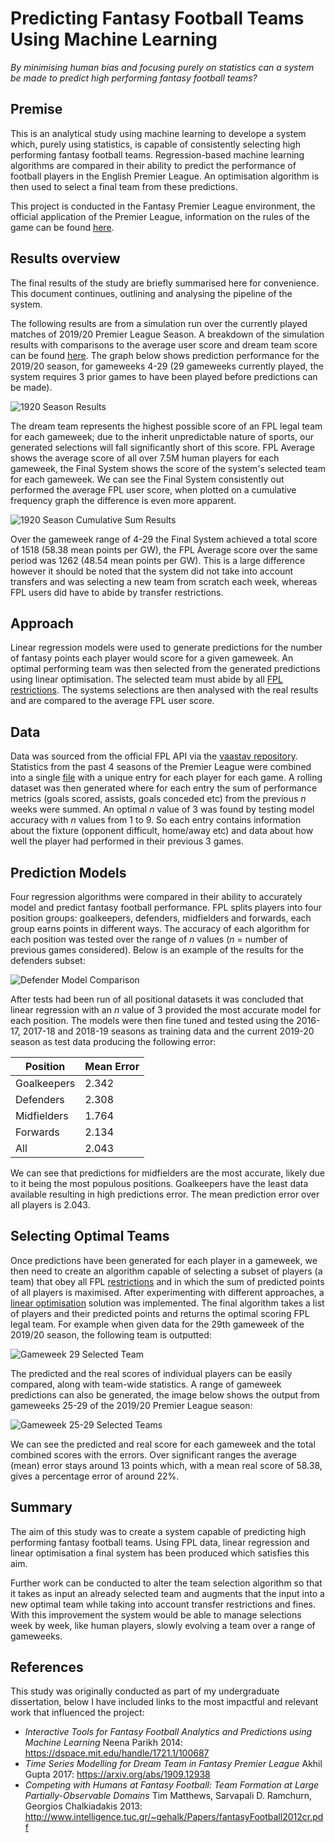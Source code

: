 # Predicting Fantasy Football Teams Using Machine Learning
*By minimising human bias and focusing purely on statistics can a system be made to predict high performing fantasy football teams?*

## Premise
This is an analytical study using machine learning to develope a system which, purely using statistics, is capable of consistently selecting high performing fantasy football teams. Regression-based machine learning algorithms are compared in their ability to predict the performance of football players in the English Premier League. An optimisation algorithm is then used to select a final team from these predictions.

This project is conducted in the Fantasy Premier League environment, the official application of the Premier League, information on the rules of the game can be found [here](https://fantasy.premierleague.com/help/rules).

## Results overview
The final results of the study are briefly summarised here for convenience. This document continues, outlining and analysing the pipeline of the system.

The following results are from a simulation run over the currently played matches of 2019/20 Premier League Season. A breakdown of the simulation results with comparisons to the average user score and dream team score can be found [here](https://github.com/JoshuaPlacidi/FPL-Predictions/blob/master/Results/1920_results.csv "1920 results in csv format"). The graph below shows prediction performance for the 2019/20 season, for gameweeks 4-29 (29 gameweeks currently played, the system requires 3 prior games to have been played before predictions can be made).

![1920 Season Results](https://raw.githubusercontent.com/JoshuaPlacidi/FPL-Predictions/master/Results/Graphs/1920_results_graph.png "1920 Season Results")

The dream team represents the highest possible score of an FPL legal team for each gameweek; due to the inherit unpredictable nature of sports, our generated selections will fall significantly short of this score. FPL Average shows the average score of all over 7.5M human players for each gameweek, the Final System shows the score of the system's selected team for each gameweek. We can see the Final System consistently out performed the average FPL user score, when plotted on a cumulative frequency graph the difference is even more apparent.

![1920 Season Cumulative Sum Results](https://raw.githubusercontent.com/JoshuaPlacidi/FPL-Predictions/master/Results/Graphs/1920_results_cumsum_graph.png "1920 Season Cumulative Sum Results")

Over the gameweek range of 4-29 the Final System achieved a total score of 1518 (58.38 mean points per GW), the FPL Average score over the same period was 1262 (48.54 mean points per GW). This is a large difference however it should be noted that the system did not take into account transfers and was selecting a new team from scratch each week, whereas FPL users did have to abide by transfer restrictions.

## Approach

Linear regression models were used to generate predictions for the number of fantasy points each player would score for a given gameweek. An optimal performing team was then selected from the generated predictions using linear optimisation. The selected team must abide by all [FPL restrictions](https://fantasy.premierleague.com/help/rules). The systems selections are then analysed with the real results and are compared to the average FPL user score.

## Data
Data was sourced from the official FPL API via the [vaastav repository](https://github.com/vaastav/Fantasy-Premier-League). Statistics from the past 4 seasons of the Premier League were combined into a single [file](https://github.com/JoshuaPlacidi/FPL-Predictions/blob/master/Data/Player_Data.csv) with a unique entry for each player for each game. A rolling dataset was then generated where for each entry the sum of performance metrics (goals scored, assists, goals conceded etc) from the previous *n* weeks were summed. An optimal *n* value of 3 was found by testing model accuracy with *n* values from 1 to 9. So each entry contains information about the fixture (opponent difficult, home/away etc) and data about how well the player had performed in their previous 3 games.

## Prediction Models

Four regression algorithms were compared in their ability to accurately model and predict fantasy football performance. FPL splits players into four position groups: goalkeepers, defenders, midfielders and forwards, each group earns points in different ways. The accuracy of each algorithm for each position was tested over the range of *n* values (*n* = number of previous games considered). Below is an example of the results for the defenders subset:

![Defender Model Comparison](https://raw.githubusercontent.com/JoshuaPlacidi/FPL-Predictions/master/Results/Graphs/defender_model_comparison.png "Defender Model Comparison")

After tests had been run of all positional datasets it was concluded that linear regression with an *n* value of 3 provided the most accurate model for each position. The models were then fine tuned and tested using the 2016-17, 2017-18 and 2018-19 seasons as training data and the current 2019-20 season as test data producing the following error:

| Position | Mean Error
--- | ---
Goalkeepers | 2.342
Defenders | 2.308
Midfielders | 1.764
Forwards | 2.134
All | 2.043

We can see that predictions for midfielders are the most accurate, likely due to it being the most populous positions. Goalkeepers have the least data available resulting in high predictions error. The mean prediction error over all players is 2.043.

## Selecting Optimal Teams

Once predictions have been generated for each player in a gameweek, we then need to create an algorithm capable of selecting a subset of players (a team) that obey all FPL [restrictions](https://fantasy.premierleague.com/help/rules) and in which the sum of predicted points of all players is maximised. After experimenting with different approaches, a [linear optimisation](https://en.wikipedia.org/wiki/Linear_programming) solution was implemented. The final algorithm takes a list of players and their predicted points and returns the optimal scoring FPL legal team. For example when given data for the 29th gameweek of the 2019/20 season, the following team is outputted:

![Gameweek 29 Selected Team](https://github.com/JoshuaPlacidi/FPL-Predictions/blob/master/Results/gw_29_selected_team.PNG?raw=true "Gameweek 29 Selected Team")

The predicted and the real scores of individual players can be easily compared, along with team-wide statistics. A range of gameweek predictions can also be generated, the image below shows the output from gameweeks 25-29 of the 2019/20 Premier League season:

![Gameweek 25-29 Selected Teams](https://github.com/JoshuaPlacidi/FPL-Predictions/blob/master/Results/gw_25_to_29_selected_teams.PNG?raw=true "Gameweek 25-29 Selected Teams")

We can see the predicted and real score for each gameweek and the total combined scores with the errors. Over significant ranges the average (mean) error stays around 13 points which, with a mean real score of 58.38, gives a percentage error of around 22%.

## Summary

The aim of this study was to create a system capable of predicting high performing fantasy football teams. Using FPL data, linear regression and linear optimisation a final system has been produced which satisfies this aim.

Further work can be conducted to alter the team selection algorithm so that it takes as input an already selected team and augments that the input into a new optimal team while taking into account transfer restrictions and fines. With this improvement the system would be able to manage selections week by week, like human players, slowly evolving a team over a range of gameweeks.

## References

This study was originally conducted as part of my undergraduate dissertation, below I have included links to the most impactful and relevant work that influenced the project:

* *Interactive Tools for Fantasy Football Analytics and Predictions using Machine Learning* Neena Parikh 2014: https://dspace.mit.edu/handle/1721.1/100687
*  *Time Series Modelling for Dream Team in Fantasy Premier League* Akhil Gupta 2017: https://arxiv.org/abs/1909.12938
* *Competing with Humans at Fantasy Football: Team Formation at Large Partially-Observable Domains* Tim Matthews, Sarvapali D. Ramchurn, Georgios Chalkiadakis 2013: http://www.intelligence.tuc.gr/~gehalk/Papers/fantasyFootball2012cr.pdf